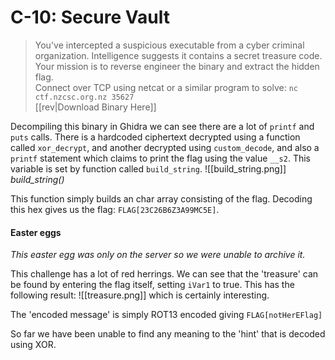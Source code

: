 # C-10: Secure Vault
> You've intercepted a suspicious executable from a cyber criminal organization. Intelligence suggests it contains a secret treasure code. Your mission is to reverse engineer the binary and extract the hidden flag.  
Connect over TCP using netcat or a similar program to solve: `nc ctf.nzcsc.org.nz 35627`  
[[rev|Download Binary Here]]

Decompiling this binary in Ghidra we can see there are a lot of `printf` and `puts` calls. 
There is a hardcoded ciphertext decrypted using a function called `xor_decrypt`, and another decrypted using `custom_decode`, and also a `printf` statement which claims to print the flag using the value `__s2`.
This variable is set by function called `build_string`.
![[build_string.png]]
*build_string()*

This function simply builds an char array consisting of the flag. Decoding this hex gives us the flag: `FLAG[23C26B6Z3A99MC5E]`.
#### Easter eggs
*This easter egg was only on the server so we were unable to archive it.*

This challenge has a lot of red herrings. We can see that the 'treasure' can be found by entering the flag itself, setting `iVar1` to true. This has the following result:
![[treasure.png]]
which is certainly interesting.

The 'encoded message' is simply ROT13 encoded giving `FLAG[notHerEFlag]`

So far we have been unable to find any meaning to the 'hint' that is decoded using XOR.